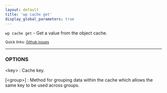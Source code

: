 ```yaml
---
layout: default
title: 'wp cache get'
display_global_parameters: true
---
```


`wp cache get` - Get a value from the object cache.

<small>Quick links: <a href="https://github.com/wp-cli/wp-cli/issues?q=is%3Aopen+label%3Acommand%3Acache-get+sort%3Aupdated-desc">Github issues</a></small>

<hr />

### OPTIONS

&lt;key&gt;
: Cache key.

[&lt;group&gt;]
: Method for grouping data within the cache which allows the same key to be used across groups.



